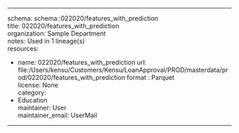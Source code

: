 


---  
schema: schema::022020/features_with_prediction  
title: 022020/features_with_prediction  
organization: Sample Department  
notes: Used in 1 lineage(s)  
resources:  
  - name: 022020/features_with_prediction 
    url: file:/Users/kensu/Customers/Kensu/LoanApproval/PROD/masterdata/prod/022020/features_with_prediction 
    format : Parquet  
license: None  
category:
  - Education  
maintainer: User  
maintainer_email: UserMail  
---